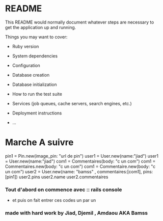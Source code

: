 # README

This README would normally document whatever steps are necessary to get the
application up and running.

Things you may want to cover:

* Ruby version

* System dependencies

* Configuration

* Database creation

* Database initialization

* How to run the test suite

* Services (job queues, cache servers, search engines, etc.)

* Deployment instructions

* ...

# Marche A suivre 

pin1 = Pin.new(image_pin: "url de pin")
user1 = User.new(name:"jiad")
user1 = User.new(name:"jiad")
com1 = Commentaires(body: "c un com")
com1 = Commentaires.new(body: "c un com")
com1 = Commentaire.new(body: "c un com")
user2 = User.new(name: "bamss" , commentaires:[com1], pins:[pin1])
user2.pins
user2.name
user2.commentaires


 ### Tout d'abord on commence avec ::  rails console
 - et puis on fait entrer ces codes un par un




 
### made with hard work by Jiad, Djemil , Amdaou AKA Bamss
